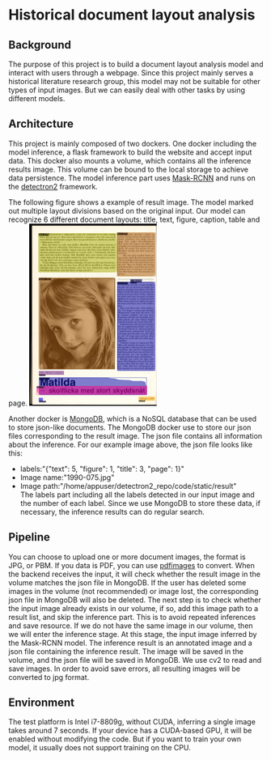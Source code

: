# Historical document layout analysis

## Background
The purpose of this project is to build a document layout analysis model and interact with users through a webpage. Since this project mainly serves a historical literature research group, this model may not be suitable for other types of input images. But we can easily deal with other tasks by using different models.

## Architecture
This project is mainly composed of two dockers. One docker including the model inference, a flask framework to build the website and accept input data. This docker also mounts a volume, which contains all the inference results image. This volume can be bound to the local storage to achieve data persistence. The model inference part uses [Mask-RCNN](https://arxiv.org/abs/1703.06870) and runs on the [detectron2](https://github.com/facebookresearch/detectron2) framework. 

The following figure shows a example of result image. The model marked out multiple layout divisions based on the original input. Our model can recognize 6 different document layouts: title, text, figure, caption, table and page. <img src="static/result/example.jpg" width="50%" text-align:center alt="example image">

Another docker is [MongoDB](https://www.mongodb.com/), which is a NoSQL database that can be used to store json-like documents. The MongoDB docker use to store our json files corresponding to the result image. The json file contains all information about the inference. For our example image above, the json file looks like this:
* labels:"{"text": 5, "figure": 1, "title": 3, "page": 1}"
* Image name:"1990-075.jpg"
* Image path:"/home/appuser/detectron2_repo/code/static/result"  
The labels part including all the labels detected in our input image and the number of each label. Since we use MongoDB to store these data, if necessary, the inference results can do regular search.

## Pipeline
You can choose to upload one or more document images, the format is JPG, or PBM. If you data is PDF, you can use [pdfimages](https://github.com/facebookresearch/detectron2) to convert. 
When the backend receives the input, it will check whether the result image in the volume matches the json file in MongoDB. If the user has deleted some images in the volume (not recommended) or image lost, the corresponding json file in MongoDB will also be deleted.
The next step is to check whether the input image already exists in our volume, if so, add this image path to a result list, and skip the inference part. This is to avoid repeated inferences and save resource.
If we do not have the same image in our volume, then we will enter the inference stage. At this stage, the input image inferred by the Mask-RCNN model. The inference result is an annotated image and a json file containing the inference result. The image will be saved in the volume, and the json file will be saved in MongoDB. We use cv2 to read and save images. In order to avoid save errors, all resulting images will be converted to jpg format.

## Environment
The test platform is Intel i7-8809g, without CUDA, inferring a single image takes around 7 seconds. If your device has a CUDA-based GPU, it will be enabled without modifying the code. But if you want to train your own model, it usually does not support training on the CPU.
